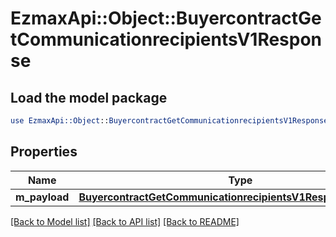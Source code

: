 # EzmaxApi::Object::BuyercontractGetCommunicationrecipientsV1Response

## Load the model package
```perl
use EzmaxApi::Object::BuyercontractGetCommunicationrecipientsV1Response;
```

## Properties
Name | Type | Description | Notes
------------ | ------------- | ------------- | -------------
**m_payload** | [**BuyercontractGetCommunicationrecipientsV1ResponseMPayload**](BuyercontractGetCommunicationrecipientsV1ResponseMPayload.md) |  | 

[[Back to Model list]](../README.md#documentation-for-models) [[Back to API list]](../README.md#documentation-for-api-endpoints) [[Back to README]](../README.md)


